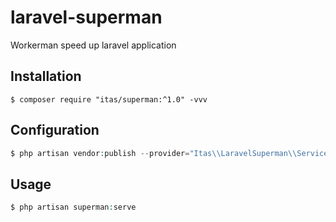# laravel-superman
Workerman speed ​​up laravel application

## Installation

```shell
$ composer require "itas/superman:^1.0" -vvv
```

## Configuration
```php
$ php artisan vendor:publish --provider="Itas\\LaravelSuperman\\ServiceProvider" --tag=config

```

## Usage
```php
$ php artisan superman:serve
```